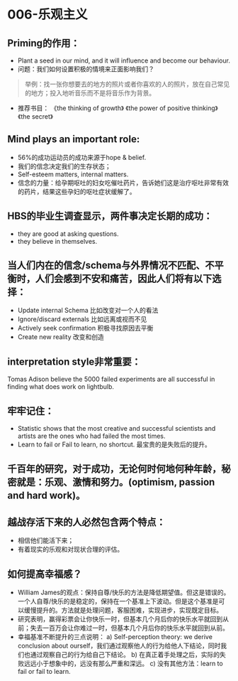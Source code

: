 # 006-乐观主义
## Priming的作用： 
-  Plant a seed in our mind, and it will influence and become our behaviour. 
-  问题：我们如何设置积极的情境来正面影响我们？
> 举例：找一张你想要去的地方的照片或者你喜欢的人的照片，放在自己常见的地方；投入地听音乐而不是将音乐作为背景。 
-  推荐书目：
《the thinking of growth》
《the power of positive thinking》
《the secret》 

## Mind plays an important role: 
- 56%的成功运动员的成功来源于hope & belief. 
- 我们的信念决定我们的生存状态； 
- Self-esteem matters, internal matters. 
- 信念的力量：给孕期呕吐的妇女吃催吐药片，告诉她们这是治疗呕吐非常有效的药片，结果这些孕妇的呕吐症状缓解了。 

## HBS的毕业生调查显示，两件事决定长期的成功：
- they are good at asking questions. 
- they believe in themselves. 


## 当人们内在的信念/schema与外界情况不匹配、不平衡时，人们会感到不安和痛苦，因此人们将有以下选择： 
- Update internal Schema 比如改变对一个人的看法 
- Ignore/discard externals 比如远离或视而不见 
- Actively seek confirmation 积极寻找原因去平衡 
- Create new reality 改变和创造 

## interpretation style非常重要：
Tomas Adison believe the 5000 failed experiments are all successful in finding what does work on lightbulb. 

## 牢牢记住：
- Statistic shows that the most creative and successful scientists and artists are the ones who had failed the most times. 
- Learn to fail or Fail to learn, no shortcut. 最宝贵的是失败后的提升。 

## 千百年的研究，对于成功，无论何时何地何种年龄，秘密就是：乐观、激情和努力。(optimism, passion and hard work)。

## 越战存活下来的人必然包含两个特点：
- 相信他们能活下来；
- 有着现实的乐观和对现状合理的评估。 

## 如何提高幸福感？ 
- William James的观点：保持自尊/快乐的方法是降低期望值。但这是错误的。一个人自尊/快乐的是稳定的，保持在一个基准上下波动。但是这个基准是可以缓慢提升的。方法就是处理问题，客服困难，实现进步，实现既定目标。 
- 研究表明，赢得彩票会让你快乐一时，但基本几个月后你的快乐水平就回到从前；失去一百万会让你难过一时，但基本几个月后你的快乐水平就回到从前。 
- 幸福基准不断提升的三点说明： 
a) Self-perception theory: we derive conclusion about ourself，我们通过观察他人的行为给他人下结论，同时我们也通过观察自己的行为给自己下结论。 
b) 在真正着手处理之后，实际的失败远远小于想象中的，远没有那么严重和深远。
c) 没有其他方法：learn to fail or fail to learn. 

